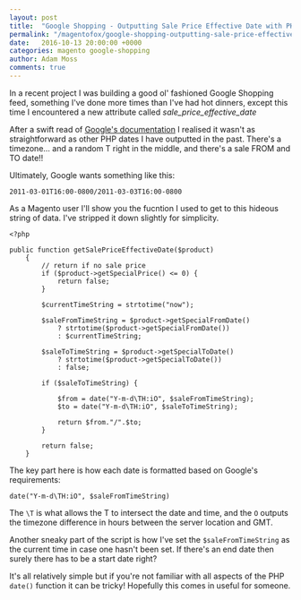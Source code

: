 ```yaml
---
layout: post
title:  "Google Shopping - Outputting Sale Price Effective Date with PHP"
permalink: "/magentofox/google-shopping-outputting-sale-price-effective-date-with-phpe/"
date:   2016-10-13 20:00:00 +0000
categories: magento google-shopping
author: Adam Moss
comments: true
---
```


In a recent project I was building a good ol' fashioned Google Shopping feed, something I've done more times than I've had hot dinners, except this time I encountered a new attribute called _sale_price_effective_date_

After a swift read of [Google's documentation](https://support.google.com/merchants/answer/1196048?hl=en-GB) I realised it wasn't as straightforward as other PHP dates I have outputted in the past. There's a timezone... and a random T right in the middle, and there's a sale FROM and TO date!!

Ultimately, Google wants something like this:

    2011-03-01T16:00-0800/2011-03-03T16:00-0800

As a Magento user I'll show you the fucntion I used to get to this hideous string of data. I've stripped it down slightly for simplicity.

````
<?php 

public function getSalePriceEffectiveDate($product)
    {
        // return if no sale price
        if ($product->getSpecialPrice() <= 0) {
            return false;
        }

        $currentTimeString = strtotime("now");

        $saleFromTimeString = $product->getSpecialFromDate()
            ? strtotime($product->getSpecialFromDate())
            : $currentTimeString;

        $saleToTimeString = $product->getSpecialToDate()
            ? strtotime($product->getSpecialToDate())
            : false;

        if ($saleToTimeString) {

            $from = date("Y-m-d\TH:iO", $saleFromTimeString);
            $to = date("Y-m-d\TH:iO", $saleToTimeString);

            return $from."/".$to;
        }

        return false;
    }
````

The key part here is how each date is formatted based on Google's requirements:

    date("Y-m-d\TH:iO", $saleFromTimeString)

The `\T` is what allows the T to intersect the date and time, and the `O` outputs the timezone difference in hours between the server location and GMT.

Another sneaky part of the script is how I've set the `$saleFromTimeString` as the current time in case one hasn't been set. If there's an end date then surely there has to be a start date right?

It's all relatively simple but if you're not familiar with all aspects of the PHP `date()` function it can be tricky! Hopefully this comes in useful for someone.